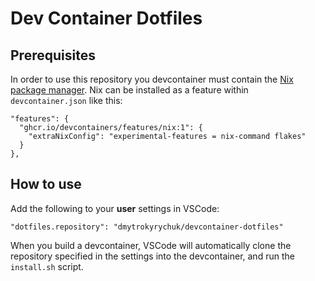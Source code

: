 # Dev Container Dotfiles

## Prerequisites

In order to use this repository you devcontainer must contain the [Nix package
manager](https://nixos.org/). Nix can be installed as a feature within
`devcontainer.json` like this:

```
"features": {
  "ghcr.io/devcontainers/features/nix:1": {
    "extraNixConfig": "experimental-features = nix-command flakes"
  }
},
```

## How to use

Add the following to your **user** settings in VSCode:

```
"dotfiles.repository": "dmytrokyrychuk/devcontainer-dotfiles"
```

When you build a devcontainer, VSCode will automatically clone the repository
specified in the settings into the devcontainer, and run the `install.sh` script.
